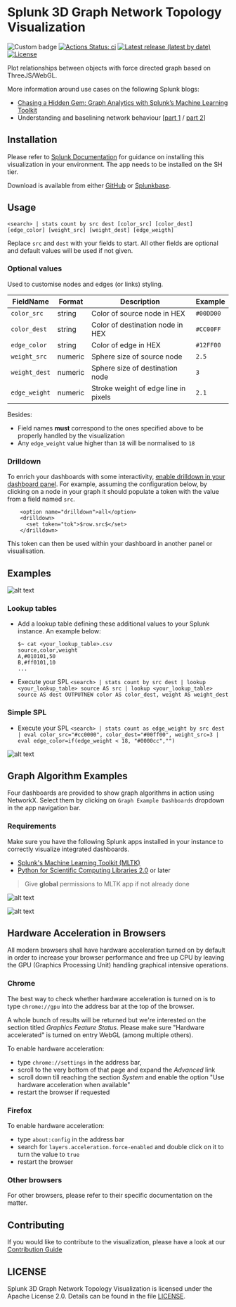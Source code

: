 # Splunk 3D Graph Network Topology Visualization

![Custom badge](https://img.shields.io/endpoint?label=SplunkBase%20Downloads&url=https%3A%2F%2Fsplunkbasebadge.livehybrid.com%2Fv1%2Fdownloads%2F4611%2F)
[![Actions Status: ci](https://github.com/splunk/splunk-3D-graph-network-topology-viz/actions/workflows/ci.yml/badge.svg)](https://github.com/splunk/splunk-3D-graph-network-topology-viz/actions?query=workflow%3A"CI")
[![Latest release (latest by date)](https://img.shields.io/github/v/release/splunk/splunk-3D-graph-network-topology-viz?label=Latest%20Release)](https://github.com/splunk/splunk-3D-graph-network-topology-viz/releases)
[![License](https://img.shields.io/github/license/splunk/splunk-3D-graph-network-topology-viz)](LICENSE)

Plot relationships between objects with force directed graph based on ThreeJS/WebGL.

More information around use cases on the following Splunk blogs:
- [Chasing a Hidden Gem: Graph Analytics with Splunk’s Machine Learning Toolkit](https://www.splunk.com/en_us/blog/machine-learning/chasing-a-hidden-gem-graph-analytics-with-splunk-s-machine-learning-toolkit.html)
- Understanding and baselining network behaviour [[part 1](https://www.splunk.com/en_us/blog/machine-learning/understanding-and-baselining-network-behaviour-using-machine-learning-part-i.html) /  [part 2](https://www.splunk.com/en_us/blog/machine-learning/understanding-and-baselining-network-behaviour-using-machine-learning-part-ii.html)]

## Installation
Please refer to [Splunk Documentation](https://docs.splunk.com/Documentation/AddOns/released/Overview/Installingadd-ons) for guidance on installing this visualization in your environment. The app needs to be installed on the SH tier.

Download is available from either [GitHub](https://github.com/splunk/splunk-3D-graph-network-topology-viz/releases) or [Splunkbase](https://splunkbase.splunk.com/app/4611/).

## Usage
`<search> | stats count by src dest [color_src] [color_dest] [edge_color] [weight_src] [weight_dest] [edge_weigth]`

Replace `src` and `dest` with your fields to start. All other fields are optional and default values will be used if not given.

### Optional values
Used to customise nodes and edges (or links) styling.

| FieldName     | Format  | Description                           | Example   |
|---------------|---------|---------------------------------------|-----------|
| `color_src`   | string  | Color of source node in HEX           | `#00DD00` |
| `color_dest`  | string  | Color of destination node in HEX      | `#CC00FF` |
| `edge_color`  | string  | Color of edge in HEX                  | `#12FF00` |
| `weight_src`  | numeric | Sphere size of source node            | `2.5`     |
| `weight_dest` | numeric | Sphere size of destination node       | `3`       |
| `edge_weight` | numeric | Stroke weight of edge line in pixels  | `2.1`     |

Besides:
* Field names **must** correspond to the ones specified above to be properly handled by the visualization
* Any `edge_weight` value higher than `18` will be normalised to `18`

### Drilldown
To enrich your dashboards with some interactivity, [enable drilldown in your dashboard panel](https://docs.splunk.com/Documentation/Splunk/latest/Viz/DrilldownIntro#Access_the_drilldown_editor). For example, assuming the configuration below, by clicking on a node in your graph it should populate a token with the value from a field named `src`.

        <option name="drilldown">all</option>
        <drilldown>
          <set token="tok">$row.src$</set>
        </drilldown>

This token can then be used within your dashboard in another panel or visualisation. 

## Examples
![alt text](.images/splunk-3D-graph-network-topology-viz-screen-3.png "Screenshot")

### Lookup tables
* Add a lookup table defining these additional values to your Splunk instance. An example below:

    ```
    $~ cat <your_lookup_table>.csv
    source,color,weight
    A,#010101,50
    B,#ff0101,10
    ...
    ```

* Execute your SPL
    `<search> | stats count by src dest | lookup <your_lookup_table> source AS src | lookup <your_lookup_table> source AS dest OUTPUTNEW color AS color_dest, weight AS weight_dest`

### Simple SPL
* Execute your SPL
    `<search> | stats count as edge_weight by src dest | eval color_src="#cc0000", color_dest="#00ff00", weight_src=3 | eval edge_color=if(edge_weight < 18, "#0000cc","")`

![alt text](.images/splunk-3D-graph-network-topology-viz-screen-4.png "Example of colored nodes generated by simple SPL")

## Graph Algorithm Examples

Four dashboards are provided to show graph algorithms in action using NetworkX. Select them by clicking on `Graph Example Dashboards` dropdown in the app navigation bar.

### Requirements
Make sure you have the following Splunk apps installed in your instance to correctly visualize integrated dashboards.
* [Splunk's Machine Learning Toolkit (MLTK)](https://splunkbase.splunk.com/app/2890)
* [Python for Scientific Computing Libraries 2.0](https://splunkbase.splunk.com/app/2882/) or later

> Give **global** permissions to MLTK app if not already done 

![alt text](.images/splunk-3D-graph-network-topology-viz-screen-1.png "Graph Analysis Example of Bitcoin Transactions")

![alt text](.images/splunk-3D-graph-network-topology-viz-screen-2.png "Graph Analysis Example for Label Propagation Algorithm")

## Hardware Acceleration in Browsers
All modern browsers shall have hardware acceleration turned on by default in order to increase your browser performance and free up CPU by leaving the GPU (Graphics Processing Unit) handling graphical intensive operations.

### Chrome
The best way to check whether hardware acceleration is turned on is to type `chrome://gpu` into the address bar at the top of the browser.

A whole bunch of results will be returned but we're interested on the section titled _Graphics Feature Status_. Please make sure "Hardware accelerated" is turned on entry WebGL (among multiple others).

To enable hardware acceleration:
* type `chrome://settings` in the address bar,
* scroll to the very bottom of that page and expand the _Advanced_ link
* scroll down till reaching the section _System_ and enable the option "Use hardware acceleration when available"
* restart the browser if requested

### Firefox
To enable hardware acceleration:
* type `about:config` in the address bar
* search for `layers.acceleration.force-enabled` and double click on it to turn the value to `true`
* restart the browser

### Other browsers
For other browsers, please refer to their specific documentation on the matter.

## Contributing
If you would like to contribute to the visualization, please have a look at our [Contribution Guide](CONTRIBUTING.md)

## LICENSE
Splunk 3D Graph Network Topology Visualization is licensed under the Apache License 2.0. Details can be found in the file [LICENSE](LICENSE).